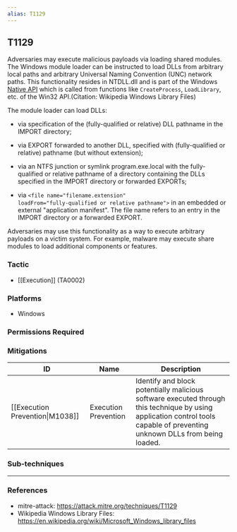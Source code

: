 ```yaml
---
alias: T1129
---
```


## T1129

Adversaries may execute malicious payloads via loading shared modules. The Windows module loader can be instructed to load DLLs from arbitrary local paths and arbitrary Universal Naming Convention (UNC) network paths. This functionality resides in NTDLL.dll and is part of the Windows [Native API](https://attack.mitre.org/techniques/T1106) which is called from functions like <code>CreateProcess</code>, <code>LoadLibrary</code>, etc. of the Win32 API.(Citation: Wikipedia Windows Library Files)

The module loader can load DLLs:

* via specification of the (fully-qualified or relative) DLL pathname in the IMPORT directory;
    
* via EXPORT forwarded to another DLL, specified with (fully-qualified or relative) pathname (but without extension);
    
* via an NTFS junction or symlink program.exe.local with the fully-qualified or relative pathname of a directory containing the DLLs specified in the IMPORT directory or forwarded EXPORTs;
    
* via <code>&#x3c;file name="filename.extension" loadFrom="fully-qualified or relative pathname"&#x3e;</code> in an embedded or external "application manifest". The file name refers to an entry in the IMPORT directory or a forwarded EXPORT.

Adversaries may use this functionality as a way to execute arbitrary payloads on a victim system. For example, malware may execute share modules to load additional components or features.


### Tactic
- [[Execution]] (TA0002)

### Platforms
- Windows

### Permissions Required

### Mitigations

| ID | Name | Description |
| --- | --- | --- |
| [[Execution Prevention\|M1038]] | Execution Prevention | Identify and block potentially malicious software executed through this technique by using application control tools capable of preventing unknown DLLs from being loaded. |

### Sub-techniques


---
### References

- mitre-attack: https://attack.mitre.org/techniques/T1129
- Wikipedia Windows Library Files: https://en.wikipedia.org/wiki/Microsoft_Windows_library_files
